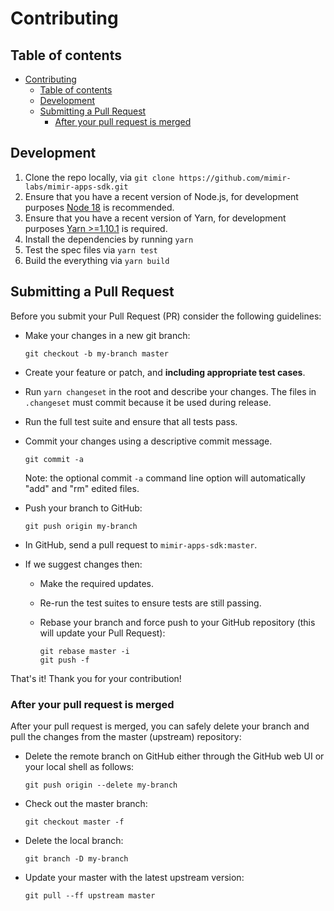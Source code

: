 # Contributing

## Table of contents

- [Contributing](#contributing)
  - [Table of contents](#table-of-contents)
  - [Development](#development)
  - [Submitting a Pull Request](#submitting-a-pull-request)
    - [After your pull request is merged](#after-your-pull-request-is-merged)

## Development

1. Clone the repo locally, via `git clone https://github.com/mimir-labs/mimir-apps-sdk.git`
2. Ensure that you have a recent version of Node.js, for development purposes [Node 18](https://nodejs.org/en/) is recommended.
3. Ensure that you have a recent version of Yarn, for development purposes [Yarn >=1.10.1](https://yarnpkg.com/getting-started/install) is required.
4. Install the dependencies by running `yarn`
5. Test the spec files via `yarn test`
6. Build the everything via `yarn build`

## Submitting a Pull Request

Before you submit your Pull Request (PR) consider the following guidelines:

- Make your changes in a new git branch:

  ```shell
  git checkout -b my-branch master
  ```

- Create your feature or patch, and **including appropriate test cases**.
- Run `yarn changeset` in the root and describe your changes. The files in `.changeset` must commit because it be used during release.
- Run the full test suite and ensure that all tests pass.
- Commit your changes using a descriptive commit message.

  ```shell
  git commit -a
  ```

  Note: the optional commit `-a` command line option will automatically "add" and "rm" edited files.

- Push your branch to GitHub:

  ```shell
  git push origin my-branch
  ```

- In GitHub, send a pull request to `mimir-apps-sdk:master`.
- If we suggest changes then:

  - Make the required updates.
  - Re-run the test suites to ensure tests are still passing.
  - Rebase your branch and force push to your GitHub repository (this will update your Pull Request):

    ```shell
    git rebase master -i
    git push -f
    ```

That's it! Thank you for your contribution!

### After your pull request is merged

After your pull request is merged, you can safely delete your branch and pull the changes
from the master (upstream) repository:

- Delete the remote branch on GitHub either through the GitHub web UI or your local shell as follows:

  ```shell
  git push origin --delete my-branch
  ```

- Check out the master branch:

  ```shell
  git checkout master -f
  ```

- Delete the local branch:

  ```shell
  git branch -D my-branch
  ```

- Update your master with the latest upstream version:

  ```shell
  git pull --ff upstream master
  ```
